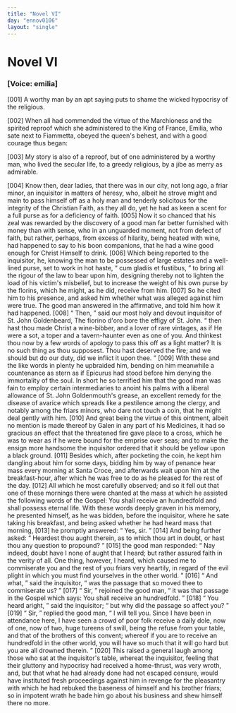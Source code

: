```yaml
---
title: "Novel VI"
day: "ennov0106"
layout: "single"
---
```

<div id="nov0106" type="novella" who="emilia">
 <h1>
  Novel VI
 </h1>
 <argument>
  <p>
   <h3>
    [Voice: emilia]
   </h3>
  </p>
  <p>
   <a name="p01060001">
    [001]
   </a>
   A worthy man by an apt saying puts to shame the wicked
 hypocrisy of the religious.
  </p>
 </argument>
 <div3 type="commentary" who="author">
  <p>
   <a name="p01060002">
    [002]
   </a>
   When
   all had commended the virtue of the Marchioness and the
 spirited reproof which she administered to the King of France,
 Emilia, who sate next to Fiammetta, obeyed the queen's behest, and
 with a good courage thus began:
  </p>
 </div3>
 <div3 type="commentary" who="fiammetta">
  <p>
   <a name="p01060003">
    [003]
   </a>
   My story is also of a reproof, but of one administered by a
 worthy man, who lived the secular life, to a greedy religious, by
      a jibe as merry as admirable.
  </p>
 </div3>
 <p>
  <a name="p01060004">
   [004]
  </a>
  Know then, dear ladies, that there
 was in our city, not long ago, a friar minor, an inquisitor in
 matters of heresy, who, albeit he strove might and main to pass
 himself off as a holy man and tenderly solicitous for the integrity
 of the Christian Faith, as they all do, yet he had as keen a
 scent for a full purse as for a deficiency of faith.
  <a name="p01060005">
   [005]
  </a>
  Now it so
 chanced that his zeal was rewarded by the discovery of a good man
 far better furnished with money than with sense, who in an unguarded
 moment, not from defect of faith, but rather, perhaps, from
 excess of hilarity, being heated with wine, had happened to say to
 his boon companions, that he had a wine good enough for Christ
 Himself to drink.
  <a name="p01060006">
   [006]
  </a>
  Which being reported to the inquisitor, he,
 knowing the man to be possessed of large estates and a well-lined
 purse, set to work in hot haste,
  <q direct="unspecified">
   cum gladiis et fustibus,
  </q>
  to bring
 all the rigour of the law to bear upon him, designing thereby not to
 lighten the load of his victim's misbelief, but to increase the weight of
 his own purse by the florins, which he might, as he did, receive from
 him.
  <a name="p01060007">
   [007]
  </a>
  So he cited him to his presence, and asked him whether what
 was alleged against him were true. The good man answered in the
 affirmative, and told him how it had happened.
  <a name="p01060008">
   [008]
  </a>
  <q direct="unspecified">
   Then,
  </q>
  said our
  most holy and devout inquisitor of St. John Goldenbeard,
  <note>
   The
 fiorino
 d'oro bore the effigy of St. John.
  </note>
  <q direct="unspecified">
   then hast
 thou made Christ a wine-bibber, and a lover of rare vintages, as if
 He were a sot, a toper and a tavern-haunter even as one of you. And
 thinkest thou now by a few words of apology to pass this off as a
 light matter? It is no such thing as thou supposest. Thou hast
 deserved the fire; and we should but do our duty, did we inflict it
 upon thee.
  </q>
  <a name="p01060009">
   [009]
  </a>
  With these and the like words in plenty he upbraided
 him, bending on him meanwhile a countenance as stern as if
 Epicurus had stood before him denying the immortality of the soul.
 In short he so terrified him that the good man was fain to employ
 certain intermediaries to anoint his palms with a liberal allowance of
 St. John Goldenmouth's grease, an excellent remedy for the disease of
 avarice which spreads like a pestilence among the clergy, and notably
 among the friars minors, who dare not touch a coin, that he might
 deal gently with him.
  <a name="p01060010">
   [010]
  </a>
  And great being the virtue of this ointment,
 albeit no mention is made thereof by Galen in any part of his
 Medicines, it had so gracious an effect that the threatened fire gave
 place to a cross, which he was to wear as if he were bound for the
 emprise over seas; and to make the ensign more handsome the
 inquisitor ordered that it should be yellow upon a black ground.
  <a name="p01060011">
   [011]
  </a>
  Besides which, after pocketing the coin, he kept him dangling about
 him for some days, bidding him by way of penance hear mass every
 morning at Santa Croce, and afterwards wait upon him at the
 breakfast-hour, after which he was free to do as he pleased for the
 rest of the day.
  <a name="p01060012">
   [012]
  </a>
  All which he most carefully observed; and so it
 fell out that one of these mornings there were chanted at the mass
 at which he assisted the following words of the Gospel: You shall
 receive an hundredfold and shall possess eternal life. With these
 words deeply graven in his memory, he presented himself, as he was
 bidden, before the inquisitor, where he sate taking his breakfast, and
 being asked whether he had heard mass that morning,
  <a name="p01060013">
   [013]
  </a>
  he promptly answered:
  <q direct="unspecified">
   Yes, sir.
  </q>
  <a name="p01060014">
   [014]
  </a>
  And being further asked:
  <q direct="unspecified">
   Heardest
 thou aught therein, as to which thou art in doubt, or hast thou any
 question to propound?
  </q>
  <a name="p01060015">
   [015]
  </a>
  the good man responded:
  <q direct="unspecified">
   Nay indeed,
 doubt have I none of aught that I heard; but rather assured faith in
 the verity of all. One thing, however, I heard, which caused me to
   commiserate you and the rest of you friars very heartily, in regard
 of the evil plight in which you must find yourselves in the other
 world.
  </q>
  <a name="p01060016">
   [016]
  </a>
  <q direct="unspecified">
   And what,
  </q>
  said the inquisitor,
  <q direct="unspecified">
   was the passage that so
 moved thee to commiserate us?
  </q>
  <a name="p01060017">
   [017]
  </a>
  <q direct="unspecified">
   Sir,
  </q>
  rejoined the good man,
  <q direct="unspecified">
   it was that passage in the Gospel which says: You shall receive
 an hundredfold.
  </q>
  <a name="p01060018">
   [018]
  </a>
  <q direct="unspecified">
   You heard aright,
  </q>
  said the inquisitor;
  <q direct="unspecified">
   but
 why did the passage so affect you?
  </q>
  <a name="p01060019">
   [019]
  </a>
  <q direct="unspecified">
   Sir,
  </q>
  replied the good man,
  <q direct="unspecified">
   I will tell you. Since I have been in attendance here, I have seen
 a crowd of poor folk receive a daily dole, now of one, now of two,
 huge tureens of swill, being the refuse from your table, and that of
 the brothers of this convent; whereof if you are to receive an hundredfold
 in the other world, you will have so much that it will go hard
 but you are all drowned therein.
  </q>
  <a name="p01060020">
   [020]
  </a>
  This raised a general laugh
 among those who sat at the inquisitor's table, whereat the inquisitor,
 feeling that their gluttony and hypocrisy had received a home-thrust,
 was very wroth, and, but that what he had already done had not
 escaped censure, would have instituted fresh proceedings against him
 in revenge for the pleasantry with which he had rebuked the baseness
 of himself and his brother friars; so in impotent wrath he bade
 him go about his business and shew himself there no more.
 </p>
</div>